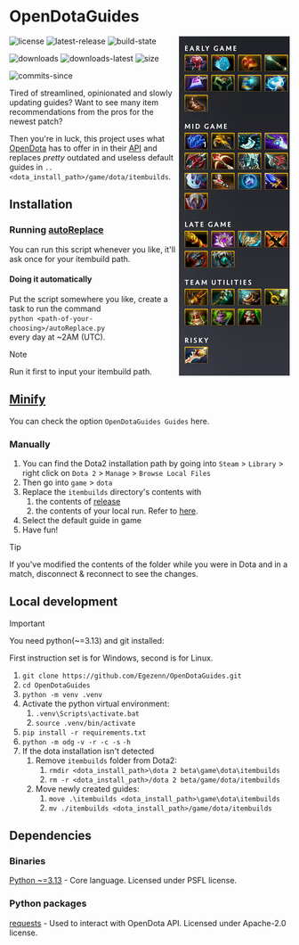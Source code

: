 # OpenDotaGuides

<img alt="Example guide" align="right" src="assets/image.png">

![license](https://img.shields.io/github/license/Egezenn/OpenDotaGuides?style=for-the-badge)
![latest-release](https://img.shields.io/github/v/release/Egezenn/OpenDotaGuides?style=for-the-badge)
![build-state](https://img.shields.io/github/actions/workflow/status/Egezenn/OpenDotaGuides/release.yml?style=for-the-badge)

![downloads](https://img.shields.io/github/downloads/Egezenn/OpenDotaGuides/total?style=for-the-badge)
![downloads-latest](https://img.shields.io/github/downloads/Egezenn/OpenDotaGuides/latest/total?style=for-the-badge)
![size](https://img.shields.io/github/repo-size/Egezenn/OpenDotaGuides?style=for-the-badge)

![commits-since](https://img.shields.io/github/commits-since/Egezenn/OpenDotaGuides/latest?style=for-the-badge)

Tired of streamlined, opinionated and slowly updating guides? Want to see many item recommendations from the pros for the newest patch?

Then you're in luck, this project uses what [OpenDota](https://www.opendota.com) has to offer in in their [API](https://docs.opendota.com) and replaces *pretty* outdated and useless default guides in `..<dota_install_path>/game/dota/itembuilds`.

## Installation

### Running [autoReplace](scripts/autoReplace.py)

You can run this script whenever you like, it'll ask once for your itembuild path.

#### Doing it automatically

Put the script somewhere you like, create a task to run the command  
`python <path-of-your-choosing>/autoReplace.py`  
every day at ~2AM (UTC).  
> [!NOTE]
> Run it first to input your itembuild path.

## [Minify](https://github.com/Egezenn/dota2-minify)

You can check the option `OpenDotaGuides Guides` here.

### Manually

1. You can find the Dota2 installation path by going into `Steam` \> `Library` \> right click on `Dota 2` \> `Manage` \> `Browse Local Files`
2. Then go into `game` \> `dota`
3. Replace the `itembuilds` directory's contents with
    1. the contents of [release](https://github.com/Egezenn/OpenDotaGuides/releases/latest)
    2. the contents of your local run. Refer to [here](#local-development).
4. Select the default guide in game
5. Have fun!

> [!TIP]
> If you've modified the contents of the folder while you were in Dota and in a match, disconnect & reconnect to see the changes.

## Local development

> [!IMPORTANT]
> You need python(~=3.13) and git installed:

First instruction set is for Windows, second is for Linux.

1. `git clone https://github.com/Egezenn/OpenDotaGuides.git`
2. `cd OpenDotaGuides`
3. `python -m venv .venv`
4. Activate the python virtual environment:
   1. `.venv\Scripts\activate.bat`
   2. `source .venv/bin/activate`
5. `pip install -r requirements.txt`
6. `python -m odg` `-v -r -c -s` `-h`
7. If the dota installation isn't detected
    1. Remove `itembuilds` folder from Dota2:
        1. `rmdir <dota_install_path>\dota 2 beta\game\dota\itembuilds`
        2. `rm -r <dota_install_path>/dota 2 beta/game/dota/itembuilds`
    2. Move newly created guides:
        1. `move .\itembuilds <dota_install_path>\game\dota\itembuilds`
        2. `mv ./itembuilds <dota_install_path>/game/dota/itembuilds`

## Dependencies

### Binaries

[Python ~=3.13](https://www.python.org) - Core language. Licensed under PSFL license.

### Python packages

[requests](https://github.com/psf/requests) - Used to interact with OpenDota API. Licensed under Apache-2.0 license.
